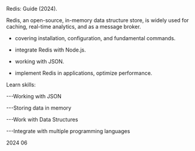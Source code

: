 Redis: Guide (2024). 

Redis, an open-source, in-memory data structure store, is widely used for caching, real-time analytics, and as a message broker. 

- covering installation, configuration, and fundamental commands. 
- integrate Redis with Node.js. 
- working with JSON.

- implement Redis in applications, optimize performance.

Learn skills:

---Working with JSON

---Storing data in memory

---Work with Data Structures

---Integrate with multiple programming languages

2024 06
